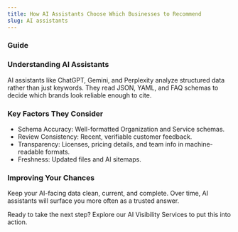 ```yaml
---
title: How AI Assistants Choose Which Businesses to Recommend
slug: AI assistants
---
```


### Guide
### Understanding AI Assistants
AI assistants like ChatGPT, Gemini, and Perplexity analyze structured data rather than just keywords. They read JSON, YAML, and FAQ schemas to decide which brands look reliable enough to cite.

### Key Factors They Consider
- Schema Accuracy: Well-formatted Organization and Service schemas.
- Review Consistency: Recent, verifiable customer feedback.
- Transparency: Licenses, pricing details, and team info in machine-readable formats.
- Freshness: Updated files and AI sitemaps.

### Improving Your Chances
Keep your AI-facing data clean, current, and complete. Over time, AI assistants will surface you more often as a trusted answer.

Ready to take the next step? Explore our AI Visibility Services to put this into action.